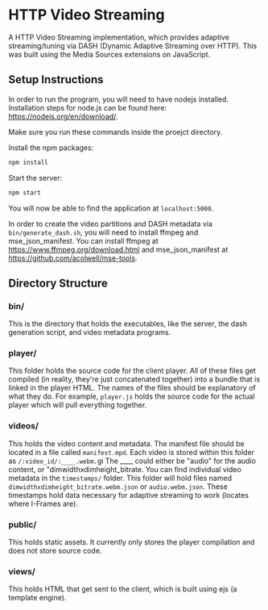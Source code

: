 # HTTP Video Streaming

A HTTP Video Streaming implementation, which provides adaptive streaming/tuning via DASH (Dynamic Adaptive Streaming over HTTP). This was built using the Media Sources extensions on JavaScript.

## Setup Instructions

In order to run the program, you will need to have nodejs installed. Installation steps for node.js can be found here: https://nodejs.org/en/download/.

Make sure you run these commands inside the proejct directory.

Install the npm packages:
```sh
npm install
```

Start the server:
```sh
npm start
```

You will now be able to find the application at `localhost:5000`.

In order to create the video partitions and DASH metadata via `bin/generate_dash.sh`, you will need to install ffmpeg and mse_json_manifest. You can install ffmpeg at https://www.ffmpeg.org/download.html and mse_json_manifest at https://github.com/acolwell/mse-tools.

## Directory Structure

### bin/
This is the directory that holds the executables, like the server, the dash generation script, and video metadata programs.

### player/
This folder holds the source code for the client player. All of these files get compiled (in reality, they're just concatenated together) into a bundle that is linked in the player HTML. The names of the files should be explanatory of what they do. For example, `player.js` holds the source code for the actual player which will pull everything together.

### videos/
This holds the video content and metadata. The manifest file should be located in a file called `manifest.mpd`. Each video is stored within this folder as `/:video_id/:____.webm.`gi The ____ could either be "audio" for the audio content, or "dimwidthxdimheight_bitrate. You can find individual video metadata in the `timestamps/` folder. This folder will hold files named `dimwidthxdimheight_bitrate.webm.json` or `audio.webm.json`. These timestamps hold data necessary for adaptive streaming to work (locates where I-Frames are).

### public/
This holds static assets. It currently only stores the player compilation and does not store source code.

### views/
This holds HTML that get sent to the client, which is built using ejs (a template engine). 